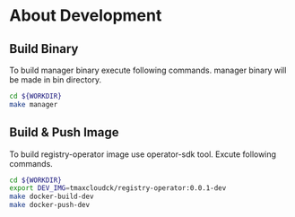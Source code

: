 # About Development

## Build Binary

To build manager binary execute following commands. manager binary will be made in bin directory.

```bash
cd ${WORKDIR}
make manager
```

## Build & Push Image

To build registry-operator image use operator-sdk tool. Excute following commands.

```bash
cd ${WORKDIR}
export DEV_IMG=tmaxcloudck/registry-operator:0.0.1-dev
make docker-build-dev
make docker-push-dev
```
